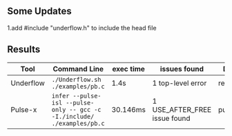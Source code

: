 ## Some Updates

1.add #include "underflow.h" to include the head file

## Results

|Tool|Command Line|exec time|issues found|Debug File|
|----------------|-------------------------------|-----------------------------|---------------------------|-------|
|Underflow|`./Underflow.sh ./examples/pb.c`|1.4s|1 top-level error|results-pb.txt|
|Pulse-x|`infer --pulse-isl --pulse-only -- gcc -c -I./include/ ./examples/pb.c`|30.146ms|1 USE_AFTER_FREE issue found|pulse_pb.html|
